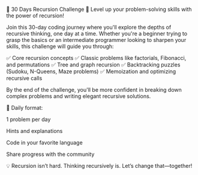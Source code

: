 🧠 30 Days Recursion Challenge 🔁
Level up your problem-solving skills with the power of recursion!

Join this 30-day coding journey where you'll explore the depths of recursive thinking, one day at a time. Whether you're a beginner trying to grasp the basics or an intermediate programmer looking to sharpen your skills, this challenge will guide you through:

✅ Core recursion concepts
✅ Classic problems like factorials, Fibonacci, and permutations
✅ Tree and graph recursion
✅ Backtracking puzzles (Sudoku, N-Queens, Maze problems)
✅ Memoization and optimizing recursive calls

By the end of the challenge, you'll be more confident in breaking down complex problems and writing elegant recursive solutions.

🔹 Daily format:

1 problem per day

Hints and explanations

Code in your favorite language

Share progress with the community

💡 Recursion isn’t hard. Thinking recursively is. Let’s change that—together!
